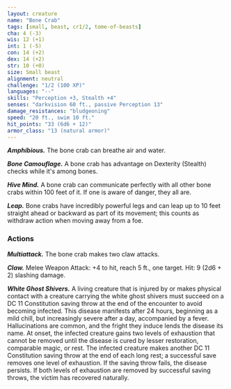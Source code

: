 ```yaml
---
layout: creature
name: "Bone Crab"
tags: [small, beast, cr1/2, tome-of-beasts]
cha: 4 (-3)
wis: 12 (+1)
int: 1 (-5)
con: 14 (+2)
dex: 14 (+2)
str: 10 (+0)
size: Small beast
alignment: neutral
challenge: "1/2 (100 XP)"
languages: "--"
skills: "Perception +3, Stealth +4"
senses: "darkvision 60 ft., passive Perception 13"
damage_resistances: "bludgeoning"
speed: "20 ft., swim 10 ft."
hit_points: "33 (6d6 + 12)"
armor_class: "13 (natural armor)"
---
```


***Amphibious.*** The bone crab can breathe air and water.

***Bone Camouflage.*** A bone crab has advantage on Dexterity (Stealth) checks while it's among bones.

***Hive Mind.*** A bone crab can communicate perfectly with all other bone crabs within 100 feet of it. If one is aware of danger, they all are.

***Leap.*** Bone crabs have incredibly powerful legs and can leap up to 10 feet straight ahead or backward as part of its movement; this counts as withdraw action when moving away from a foe.

### Actions

***Multiattack.*** The bone crab makes two claw attacks.

***Claw.*** Melee Weapon Attack: +4 to hit, reach 5 ft., one target. Hit: 9 (2d6 + 2) slashing damage.

***White Ghost Shivers.*** A living creature that is injured by or makes physical contact with a creature carrying the white ghost shivers must succeed on a DC 11 Constitution saving throw at the end of the encounter to avoid becoming infected. This disease manifests after 24 hours, beginning as a mild chill, but increasingly severe after a day, accompanied by a fever. Hallucinations are common, and the fright they induce lends the disease its name. At onset, the infected creature gains two levels of exhaustion that cannot be removed until the disease is cured by lesser restoration, comparable magic, or rest. The infected creature makes another DC 11 Constitution saving throw at the end of each long rest; a successful save removes one level of exhaustion. If the saving throw fails, the disease persists. If both levels of exhaustion are removed by successful saving throws, the victim has recovered naturally.


